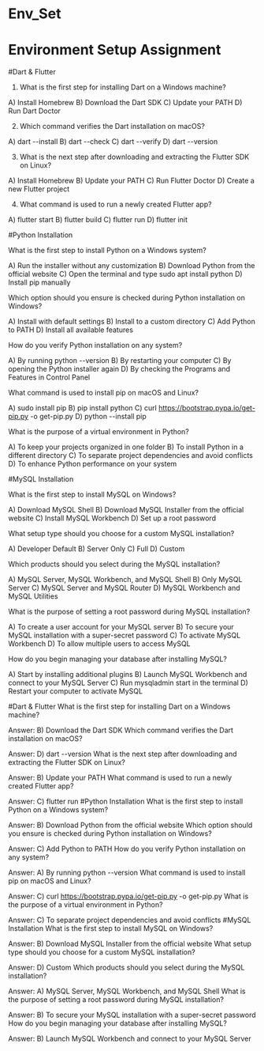# Env_Set

# Environment Setup Assignment

#Dart & Flutter

1. What is the first step for installing Dart on a Windows machine?

A) Install Homebrew
B) Download the Dart SDK
C) Update your PATH
D) Run Dart Doctor


2. Which command verifies the Dart installation on macOS?

A) dart --install
B) dart --check
C) dart --verify
D) dart --version


3. What is the next step after downloading and extracting the Flutter SDK on Linux?

A) Install Homebrew
B) Update your PATH
C) Run Flutter Doctor
D) Create a new Flutter project


4. What command is used to run a newly created Flutter app?

A) flutter start
B) flutter build
C) flutter run
D) flutter init


#Python Installation

What is the first step to install Python on a Windows system?

A) Run the installer without any customization
B) Download Python from the official website
C) Open the terminal and type sudo apt install python
D) Install pip manually

Which option should you ensure is checked during Python installation on Windows?

A) Install with default settings
B) Install to a custom directory
C) Add Python to PATH
D) Install all available features

How do you verify Python installation on any system?

A) By running python --version
B) By restarting your computer
C) By opening the Python installer again
D) By checking the Programs and Features in Control Panel

What command is used to install pip on macOS and Linux?

A) sudo install pip
B) pip install python
C) curl https://bootstrap.pypa.io/get-pip.py -o get-pip.py
D) python --install pip

What is the purpose of a virtual environment in Python?

A) To keep your projects organized in one folder
B) To install Python in a different directory
C) To separate project dependencies and avoid conflicts
D) To enhance Python performance on your system

#MySQL Installation

What is the first step to install MySQL on Windows?

A) Download MySQL Shell
B) Download MySQL Installer from the official website
C) Install MySQL Workbench
D) Set up a root password

What setup type should you choose for a custom MySQL installation?

A) Developer Default
B) Server Only
C) Full
D) Custom

Which products should you select during the MySQL installation?

A) MySQL Server, MySQL Workbench, and MySQL Shell
B) Only MySQL Server
C) MySQL Server and MySQL Router
D) MySQL Workbench and MySQL Utilities

What is the purpose of setting a root password during MySQL installation?

A) To create a user account for your MySQL server
B) To secure your MySQL installation with a super-secret password
C) To activate MySQL Workbench
D) To allow multiple users to access MySQL

How do you begin managing your database after installing MySQL?

A) Start by installing additional plugins
B) Launch MySQL Workbench and connect to your MySQL Server
C) Run mysqladmin start in the terminal
D) Restart your computer to activate MySQL



#Dart & Flutter
What is the first step for installing Dart on a Windows machine?

Answer: B) Download the Dart SDK
Which command verifies the Dart installation on macOS?

Answer: D) dart --version
What is the next step after downloading and extracting the Flutter SDK on Linux?

Answer: B) Update your PATH
What command is used to run a newly created Flutter app?

Answer: C) flutter run
#Python Installation
What is the first step to install Python on a Windows system?

Answer: B) Download Python from the official website
Which option should you ensure is checked during Python installation on Windows?

Answer: C) Add Python to PATH
How do you verify Python installation on any system?

Answer: A) By running python --version
What command is used to install pip on macOS and Linux?

Answer: C) curl https://bootstrap.pypa.io/get-pip.py -o get-pip.py
What is the purpose of a virtual environment in Python?

Answer: C) To separate project dependencies and avoid conflicts
#MySQL Installation
What is the first step to install MySQL on Windows?

Answer: B) Download MySQL Installer from the official website
What setup type should you choose for a custom MySQL installation?

Answer: D) Custom
Which products should you select during the MySQL installation?

Answer: A) MySQL Server, MySQL Workbench, and MySQL Shell
What is the purpose of setting a root password during MySQL installation?

Answer: B) To secure your MySQL installation with a super-secret password
How do you begin managing your database after installing MySQL?

Answer: B) Launch MySQL Workbench and connect to your MySQL Server
